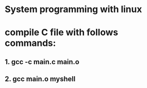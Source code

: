 # System programming with linux
# compile C file with follows commands:
## 1. gcc -c main.c main.o
## 2. gcc main.o myshell
